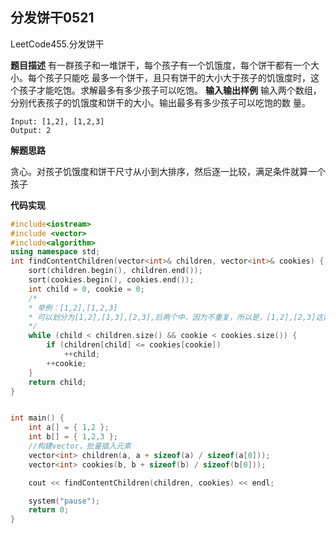 

## 分发饼干0521

LeetCode455.分发饼干

**题目描述**
有一群孩子和一堆饼干，每个孩子有一个饥饿度，每个饼干都有一个大小。每个孩子只能吃
最多一个饼干，且只有饼干的大小大于孩子的饥饿度时，这个孩子才能吃饱。求解最多有多少孩子可以吃饱。
**输入输出样例**
输入两个数组，分别代表孩子的饥饿度和饼干的大小。输出最多有多少孩子可以吃饱的数
量。

```
Input: [1,2], [1,2,3]
Output: 2
```



**解题思路**

贪心。对孩子饥饿度和饼干尺寸从小到大排序，然后逐一比较，满足条件就算一个孩子

**代码实现**

```c++
#include<iostream>
#include <vector>
#include<algorithm>
using namespace std;
int findContentChildren(vector<int>& children, vector<int>& cookies) {
	sort(children.begin(), children.end());
	sort(cookies.begin(), cookies.end());
	int child = 0, cookie = 0;
	/*
	* 举例：[1,2],[1,2,3]
	* 可以划分为[1,2],[1,3],[2,3],后两个中，因为不重复，所以是，[1,2],[2,3]这两种
	*/
	while (child < children.size() && cookie < cookies.size()) {
		if (children[child] <= cookies[cookie]) 
			++child;
		++cookie;
	}
	return child;
}


int main() {
	int a[] = { 1,2 };
	int b[] = { 1,2,3 };
	//构建vector，批量插入元素
	vector<int> children(a, a + sizeof(a) / sizeof(a[0]));
	vector<int> cookies(b, b + sizeof(b) / sizeof(b[0]));

	cout << findContentChildren(children, cookies) << endl;

	system("pause");
	return 0;
}
```





